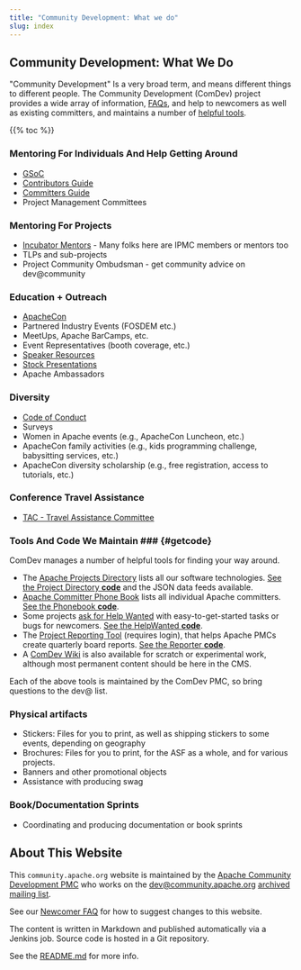 ```yaml
---
title: "Community Development: What we do"
slug: index
---
```


## Community Development: What We Do

"Community Development" Is a very broad term, and means different things
to different people. The Community Development (ComDev) project 
provides a wide array of information, [FAQs](/newbiefaq.html), and help to newcomers as
well as existing committers, and maintains a number of [helpful tools](#getcode).

{{% toc %}}

### Mentoring For Individuals And Help Getting Around
- [GSoC](/gsoc.html)
- [Contributors Guide](/newcomers/)
- [Committers Guide](/committers)
- Project Management Committees

### Mentoring For Projects
- [Incubator Mentors](https://incubator.apache.org/guides/mentor.html) - Many folks here are IPMC members or mentors too
- TLPs and sub-projects
- Project Community Ombudsman  - get community advice on dev@community

### Education + Outreach
- [ApacheCon](http://apachecon.com/)
- Partnered Industry Events (FOSDEM etc.)
- MeetUps, Apache BarCamps, etc.
- Event Representatives (booth coverage, etc.)
- [Speaker Resources](/speakers/)
- [Stock Presentations](/speakers/slides.html)
- Apache Ambassadors

### Diversity
- [Code of Conduct](http://www.apache.org/foundation/policies/conduct.html)
- Surveys
- Women in Apache events (e.g., ApacheCon Luncheon, etc.)
- ApacheCon family activities (e.g., kids programming challenge,
  babysitting services, etc.)
- ApacheCon diversity scholarship (e.g., free registration, access to
  tutorials, etc.)

### Conference Travel Assistance
- [TAC - Travel Assistance Committee](https://www.apache.org/travel)

### Tools And Code We Maintain ### {#getcode}

ComDev manages a number of helpful tools for finding your way around.

  - The [Apache Projects Directory](https://projects.apache.org/) lists all our software technologies.  [See the Project Directory **code**](https://projects.apache.org/about.html) and the JSON data feeds available.
  - [Apache Committer Phone Book](http://home.apache.org/) lists all individual Apache committers.  [See the Phonebook **code**](https://home.apache.org/phonebook-about.html).
  - Some projects [ask for Help Wanted](http://helpwanted.apache.org/) with easy-to-get-started tasks or bugs for newcomers.  [See the HelpWanted **code**](http://svn.apache.org/viewvc/comdev/helpwanted.apache.org/).
  - The [Project Reporting Tool](https://reporter.apache.org/) (requires login), that helps Apache PMCs create quarterly board reports.  [See the Reporter **code**](https://svn.apache.org/repos/asf/comdev/projects.apache.org/).
  - A [ComDev Wiki](https://cwiki.apache.org/confluence/display/COMDEV/ComDev+Wiki) is also available for scratch or experimental work, although most permanent content should be here in the CMS.

Each of the above tools is maintained by the ComDev PMC, so bring questions to the dev@ list.

### Physical artifacts

* Stickers: Files for you to print, as well as shipping
  stickers to some events, depending on geography
* Brochures: Files for you to print, for the ASF as a
  whole, and for various projects.
* Banners and other promotional objects
* Assistance with producing swag

### Book/Documentation Sprints

* Coordinating and producing documentation or book sprints

## About This Website

This `community.apache.org` website is maintained by the [Apache Community Development PMC](/) who works on the 
dev@community.apache.org [archived mailing list](/lists.html).

See our [Newcomer FAQ](/newbiefaq.html#websitecms) for how to suggest changes to this website.

The content is written in Markdown and published automatically via a Jenkins job.
Source code is hosted in a Git repository.

See the [README.md](https://github.com/apache/comdev-site/blob/master/README.md) for more info.
